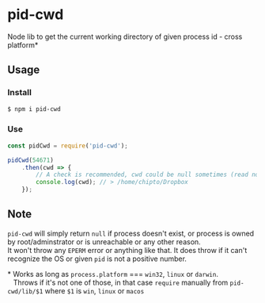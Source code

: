 # pid-cwd

Node lib to get the current working directory of given process id - cross platform*
 
## Usage

### Install

```bash
$ npm i pid-cwd
```

### Use

```javascript
const pidCwd = require('pid-cwd');

pidCwd(54671)
    .then(cwd => {
        // A check is recommended, cwd could be null sometimes (read note below)
        console.log(cwd); // > /home/chipto/Dropbox
    });

```

## Note

`pid-cwd` will simply return `null` if process doesn't exist, or process is owned by root/adminstrator or is unreachable or any other reason.<br>
It won't throw any `EPERM` error or anything like that. It does throw if it can't recognize the OS or given `pid` is not a positive number.

\* Works as long as `process.platform` === `win32`, `linux` or `darwin`. <br>
&nbsp;&nbsp;&nbsp;Throws if it's not one of those, in that case `require` manually from `pid-cwd/lib/$1` where `$1` is `win`, `linux` or `macos`
